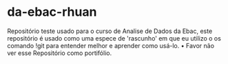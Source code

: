 # da-ebac-rhuan
Repositório teste usado para o curso de Analise de Dados da Ebac, este repositório é usado como uma espece de 'rascunho' em que eu utilizo o os comando !git para entender melhor e aprender como usá-lo.
•	Favor não ver esse Repositório como portifólio. 
